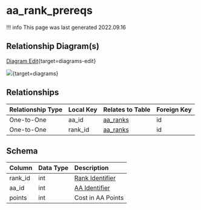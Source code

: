 # aa_rank_prereqs

!!! info
	This page was last generated 2022.09.16

## Relationship Diagram(s)

[Diagram Edit](https://mermaid.live/edit#eyJjb2RlIjoiZXJEaWFncmFtXG4gICAgYWFfcmFua19wcmVyZXFzIHtcbiAgICAgICAgaW50IGFhX2lkXG4gICAgICAgIGludHVuc2lnbmVkIHJhbmtfaWRcbiAgICB9XG4gICAgYWFfcmFua3Mge1xuICAgICAgICBpbnR1bnNpZ25lZCBpZFxuICAgIH1cbiAgICBhYV9yYW5rX3ByZXJlcXMgfHwtLW97IGFhX3JhbmtzIDogT25lLXRvLU9uZVxuICAgIGFhX3JhbmtfcHJlcmVxcyB8fC0tb3sgYWFfcmFua3MgOiBPbmUtdG8tT25lXG5cbiIsIm1lcm1haWQiOnsidGhlbWUiOiJkZWZhdWx0In0sInVwZGF0ZUVkaXRvciI6dHJ1ZSwiYXV0b1N5bmMiOnRydWUsInVwZGF0ZURpYWdyYW0iOnRydWV9){target=diagrams-edit}

[![](https://mermaid.ink/img/eyJjb2RlIjoiZXJEaWFncmFtXG4gICAgYWFfcmFua19wcmVyZXFzIHtcbiAgICAgICAgaW50IGFhX2lkXG4gICAgICAgIGludHVuc2lnbmVkIHJhbmtfaWRcbiAgICB9XG4gICAgYWFfcmFua3Mge1xuICAgICAgICBpbnR1bnNpZ25lZCBpZFxuICAgIH1cbiAgICBhYV9yYW5rX3ByZXJlcXMgfHwtLW97IGFhX3JhbmtzIDogT25lLXRvLU9uZVxuICAgIGFhX3JhbmtfcHJlcmVxcyB8fC0tb3sgYWFfcmFua3MgOiBPbmUtdG8tT25lXG5cbiIsIm1lcm1haWQiOnsidGhlbWUiOiJkZWZhdWx0In0sInVwZGF0ZUVkaXRvciI6dHJ1ZSwiYXV0b1N5bmMiOnRydWUsInVwZGF0ZURpYWdyYW0iOnRydWV9)](https://mermaid.ink/img/eyJjb2RlIjoiZXJEaWFncmFtXG4gICAgYWFfcmFua19wcmVyZXFzIHtcbiAgICAgICAgaW50IGFhX2lkXG4gICAgICAgIGludHVuc2lnbmVkIHJhbmtfaWRcbiAgICB9XG4gICAgYWFfcmFua3Mge1xuICAgICAgICBpbnR1bnNpZ25lZCBpZFxuICAgIH1cbiAgICBhYV9yYW5rX3ByZXJlcXMgfHwtLW97IGFhX3JhbmtzIDogT25lLXRvLU9uZVxuICAgIGFhX3JhbmtfcHJlcmVxcyB8fC0tb3sgYWFfcmFua3MgOiBPbmUtdG8tT25lXG5cbiIsIm1lcm1haWQiOnsidGhlbWUiOiJkZWZhdWx0In0sInVwZGF0ZUVkaXRvciI6dHJ1ZSwiYXV0b1N5bmMiOnRydWUsInVwZGF0ZURpYWdyYW0iOnRydWV9){target=diagrams}


## Relationships

| Relationship Type | Local Key | Relates to Table | Foreign Key |
| :--- | :--- | :--- | :--- |
| One-to-One | aa_id | [aa_ranks](../../schema/aas/aa_ranks.md) | id |
| One-to-One | rank_id | [aa_ranks](../../schema/aas/aa_ranks.md) | id |


## Schema

| Column | Data Type | Description |
| :--- | :--- | :--- |
| rank_id | int | [Rank Identifier](aa_ranks.md) |
| aa_id | int | [AA Identifier](aa_ability.md) |
| points | int | Cost in AA Points |


